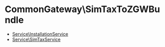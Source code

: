 # CommonGateway\SimTaxToZGWBundle

*   [Service\InstallationService](Service/InstallationService.md)
*   [Service\SimTaxService](Service/SimTaxService.md)
